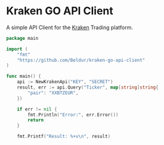 Kraken GO API Client
====================

A simple API Client for the [Kraken](https://www.kraken.com/ "Kraken") Trading platform.

```go
package main

import (
	"fmt"
	"https://github.com/Beldur/kraken-go-api-client"
)

func main() {
	api := NewKrakenApi("KEY", "SECRET")
	result, err := api.Query("Ticker", map[string]string{
		"pair": "XXBTZEUR",
	})

	if err != nil {
		fmt.Println("Error:", err.Error())
		return
	}

	fmt.Printf("Result: %+v\n", result)
```